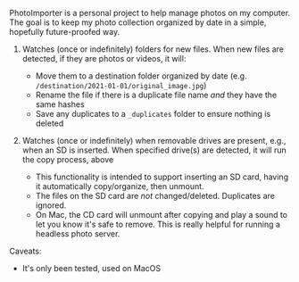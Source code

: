 PhotoImporter is a personal project to help manage photos on my computer. The goal is to keep my photo collection organized by date in a simple, hopefully future-proofed way.

1) Watches (once or indefinitely) folders for new files. When new files are detected, if they are photos or videos, it will:
    - Move them to a destination folder organized by date (e.g. `/destination/2021-01-01/original_image.jpg`)
    - Rename the file if there is a duplicate file name _and_ they have the same hashes
    - Save any duplicates to a  `_duplicates` folder to ensure nothing is deleted 

2) Watches (once or indefinitely) when removable drives are present, e.g., when an SD is inserted. When specified drive(s) are detected, it will run the copy process, above
    - This functionality is intended to support inserting an SD card, having it automatically copy/organize, then unmount.
    - The files on the SD card are _not_ changed/deleted. Duplicates are ignored.
    - On Mac, the CD card will unmount after copying and play a sound to let you know it's safe to remove. This is really helpful for running a headless photo server.


Caveats:
- It's only been tested, used on MacOS